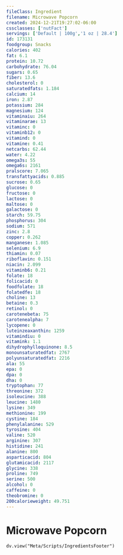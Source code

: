 ```yaml
---
fileClass: Ingredient
filename: Microwave Popcorn
created: 2024-12-21T19:27:02-06:00
cssclasses: ['nutFact']
servings: ['Default | 100g','1 oz | 28.4']
id: 173131
foodgroup: Snacks
calories: 402
fat: 6.1
protein: 10.72
carbohydrate: 76.04
sugars: 0.65
fiber: 13.6
cholesterol: 0
saturatedfats: 1.184
calcium: 14
iron: 2.87
potassium: 284
magnesium: 124
vitaminaiu: 264
vitaminarae: 13
vitaminc: 0
vitaminb12: 0
vitamind: 0
vitamine: 0.41
netcarbs: 62.44
water: 4.22
omega3s: 55
omega6s: 2161
pralscore: 7.065
transfattyacids: 0.885
sucrose: 0.65
glucose: 0
fructose: 0
lactose: 0
maltose: 0
galactose: 0
starch: 59.75
phosphorus: 304
sodium: 571
zinc: 2.8
copper: 0.262
manganese: 1.085
selenium: 6.9
thiamin: 0.07
riboflavin: 0.151
niacin: 2.099
vitaminb6: 0.21
folate: 18
folicacid: 0
foodfolate: 18
folatedfe: 18
choline: 13
betaine: 0.3
retinol: 0
carotenebeta: 75
carotenealpha: 7
lycopene: 0
luteinzeaxanthin: 1259
vitamindiu: 0
vitamink: 1.1
dihydrophylloquinone: 8.5
monounsaturatedfat: 2767
polyunsaturatedfat: 2216
ala: 55
epa: 0
dpa: 0
dha: 0
tryptophan: 77
threonine: 372
isoleucine: 388
leucine: 1480
lysine: 349
methionine: 199
cystine: 184
phenylalanine: 529
tyrosine: 404
valine: 520
arginine: 307
histidine: 241
alanine: 800
asparticacid: 804
glutamicacid: 2117
glycine: 338
proline: 749
serine: 500
alcohol: 0
caffeine: 0
theobromine: 0
200calorieweight: 49.751
---
```


# Microwave Popcorn

```dataviewjs
dv.view("Meta/Scripts/IngredientsFooter")
```